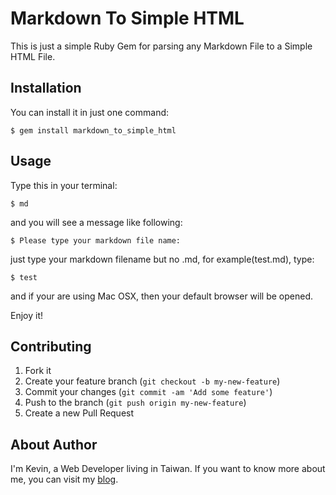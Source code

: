 # Markdown To Simple HTML

This is just a simple Ruby Gem for parsing any Markdown File to a Simple HTML File.

## Installation

You can install it in just one command:

    $ gem install markdown_to_simple_html

## Usage

Type this in your terminal:

    $ md

and you will see a message like following:

    $ Please type your markdown file name:

just type your markdown filename but no .md, for example(test.md), type:

    $ test

and if your are using Mac OSX, then your default browser will be opened.

Enjoy it!

## Contributing

1. Fork it 
2. Create your feature branch (`git checkout -b my-new-feature`)
3. Commit your changes (`git commit -am 'Add some feature'`)
4. Push to the branch (`git push origin my-new-feature`)
5. Create a new Pull Request

## About Author

I'm Kevin, a Web Developer living in Taiwan. If you want to know more about me, you can visit my [blog](http://blog.cgmlife.net/). 
